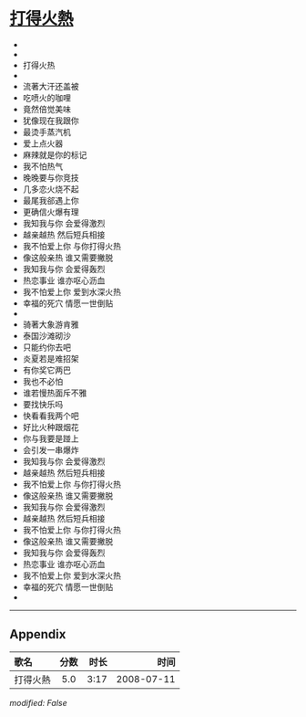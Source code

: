 # [打得火熱](https://music.163.com/song?id=32714445)

* 
* 
* 打得火热
* 
* 流著大汗还盖被
* 吃喷火的咖哩
* 竟然倍觉美味
* 犹像现在我跟你
* 最烫手蒸汽机
* 爱上点火器
* 麻辣就是你的标记
* 我不怕热气
* 晚晚要与你竞技
* 几多恋火烧不起
* 最尾我郤遇上你
* 更确信火爆有理
* 我知我与你 会爱得激烈
* 越亲越热 然后短兵相接
* 我不怕爱上你 与你打得火热
* 像这般亲热 谁又需要撇脱
* 我知我与你 会爱得轰烈
* 热恋事业 谁亦呕心沥血
* 我不怕爱上你 爱到水深火热
* 幸福的死穴 情愿一世倒贴
* 
* 骑著大象游肯雅
* 泰国沙滩砌沙
* 只能约你去吧
* 炎夏若是难招架
* 有你奖它两巴
* 我也不必怕
* 谁若慢热面斥不雅
* 要找快乐吗
* 快看看我两个吧
* 好比火种跟烟花
* 你与我要是踫上
* 会引发一串爆炸
* 我知我与你 会爱得激烈
* 越亲越热 然后短兵相接
* 我不怕爱上你 与你打得火热
* 像这般亲热 谁又需要撇脱
* 我知我与你 会爱得激烈
* 越亲越热 然后短兵相接
* 我不怕爱上你 与你打得火热
* 像这般亲热 谁又需要撇脱
* 我知我与你 会爱得轰烈
* 热恋事业 谁亦呕心沥血
* 我不怕爱上你 爱到水深火热
* 幸福的死穴 情愿一世倒贴
* 


---

## Appendix

|歌名|分数|时长|时间|
|:---|:---:|---:|---:|
|打得火熱|5.0|3:17|2008-07-11

*modified: False*